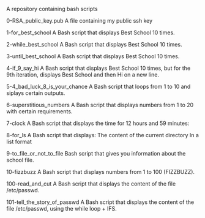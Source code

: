 A repository containing bash scripts

0-RSA_public_key.pub
A file containing my public ssh key

1-for_best_school
A Bash script that displays Best School 10 times.

2-while_best_school
A Bash script that displays Best School 10 times.

3-until_best_school
A Bash script that displays Best School 10 times.

4-if_9_say_hi
A Bash script that displays Best School 10 times, but for the 9th iteration, displays Best School and then Hi on a new line.

5-4_bad_luck_8_is_your_chance
A Bash script that loops from 1 to 10 and siplays certain outputs.

6-superstitious_numbers
A Bash script that displays numbers from 1 to 20 with certain requirements.

7-clock
A  Bash script that displays the time for 12 hours and 59 minutes:

8-for_ls
A Bash script that displays:
The content of the current directory
In a list format

9-to_file_or_not_to_file
Bash script that gives you information about the school file.

10-fizzbuzz
A Bash script that displays numbers from 1 to 100 (FIZZBUZZ).

100-read_and_cut
A Bash script that displays the content of the file /etc/passwd.

101-tell_the_story_of_passwd
A Bash script that displays the content of the file /etc/passwd, using the while loop + IFS.
